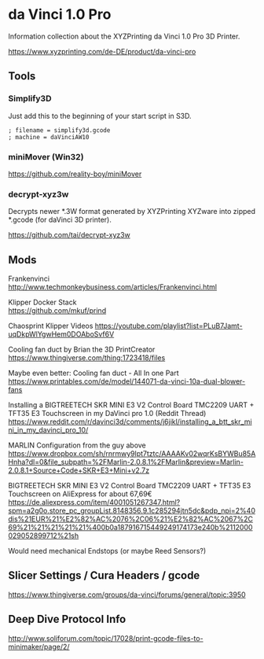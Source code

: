 # da Vinci 1.0 Pro

Information collection about the XYZPrinting da Vinci 1.0 Pro 3D Printer.

https://www.xyzprinting.com/de-DE/product/da-vinci-pro

## Tools

### Simplify3D

Just add this to the beginning of your start script in S3D.
```
; filename = simplify3d.gcode
; machine = daVinciAW10
```

### miniMover (Win32)

https://github.com/reality-boy/miniMover

### decrypt-xyz3w

Decrypts newer *.3W format generated by XYZPrinting XYZware into zipped *.gcode (for daVinci 3D printer).

https://github.com/tai/decrypt-xyz3w

## Mods

Frankenvinci
http://www.techmonkeybusiness.com/articles/Frankenvinci.html

Klipper Docker Stack  
https://github.com/mkuf/prind

Chaosprint Klipper Videos 
https://youtube.com/playlist?list=PLuB7Jamt-uqDkpWlYgwHem0DOAboSvf6V

Cooling fan duct by Brian the 3D PrintCreator  
https://www.thingiverse.com/thing:1723418/files

Maybe even better: Cooling fan duct - All In one Part  
https://www.printables.com/de/model/144071-da-vinci-10a-dual-blower-fans

Installing a BIGTREETECH SKR MINI E3 V2 Control Board TMC2209 UART + TFT35 E3 Touchscreen in my DaVinci pro 1.0 (Reddit Thread)  
https://www.reddit.com/r/davinci3d/comments/j6jikl/installing_a_btt_skr_mini_in_my_davinci_pro_10/

MARLIN Configuration from the guy above  
https://www.dropbox.com/sh/rnrmwy9lpt7tztc/AAAAKv02wqrKsBYWBu85AHnha?dl=0&file_subpath=%2FMarlin-2.0.8.1%2FMarlin&preview=Marlin-2.0.8.1+Source+Code+SKR+E3+Mini+v2.7z

BIGTREETECH SKR MINI E3 V2 Control Board TMC2209 UART + TFT35 E3 Touchscreen on AliExpress for about 67,69€
https://de.aliexpress.com/item/4001051267347.html?spm=a2g0o.store_pc_groupList.8148356.9.1c285294jtn5dc&pdp_npi=2%40dis%21EUR%21%E2%82%AC%2076%2C06%21%E2%82%AC%2067%2C69%21%21%21%21%21%400b0a187916715449249174173e240b%2112000029052899712%21sh

Would need mechanical Endstops (or maybe Reed Sensors?)

## Slicer Settings / Cura Headers / gcode

https://www.thingiverse.com/groups/da-vinci/forums/general/topic:3950

## Deep Dive Protocol Info

http://www.soliforum.com/topic/17028/print-gcode-files-to-minimaker/page/2/

